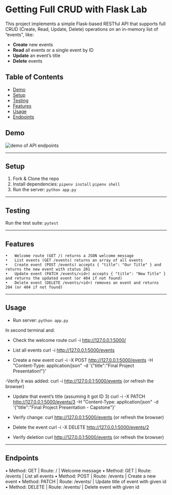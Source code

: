 # Getting Full CRUD with Flask Lab

This project implements a simple Flask-based RESTful API that supports full CRUD (Create, Read, Update, Delete) operations on an in-memory list of “events", like:
- **Create** new events  
- **Read** all events or a single event by ID  
- **Update** an event’s title  
- **Delete** events  


## Table of Contents
- [Demo](#demo)  
- [Setup](#setup)  
- [Testing](#testing)  
- [Features](#features)  
- [Usage](#usage)
- [Endpoints](#endpoints)  

## Demo
![demo of API endpoints](demo.png)

---

## Setup
1. Fork & Clone the repo
2. Install dependencies: 
  `pipenv install`
  `pipenv shell`
3. Run the server: `python app.py`

---

## Testing
Run the test suite: `pytest`

---

## Features
	•	Welcome route (GET /) returns a JSON welcome message
	•	List events (GET /events) returns an array of all events
	•	Create event (POST /events) accepts { "title": "Our Title" } and returns the new event with status 201
	•	Update event (PATCH /events/<id>) accepts { "title": "New Title" } and returns the updated event (or 404 if not found)
	•	Delete event (DELETE /events/<id>) removes an event and returns 204 (or 404 if not found)

---

## Usage
- Run server: `python app.py`

In second terminal and:
- Check the welcome route
  curl -i http://127.0.0.1:5000/

- List all events
  curl -i http://127.0.0.1:5000/events

- Create a new event
  curl -i -X POST http://127.0.0.1:5000/events -H "Content-Type: application/json" -d '{"title":"Final Project Presentation!"}'

-Verify it was added:
  curl -i http://127.0.0.1:5000/events (or refresh the browser)

- Update that event’s title (assuming it got ID 3)
  curl -i -X PATCH http://127.0.0.1:5000/events/3 -H "Content-Type: application/json" -d '{"title":"Final Project Presentation - Capstone"}'

- Verify change:
  curl http://127.0.0.1:5000/events (or refresh the browser)

- Delete the event
  curl -i -X DELETE http://127.0.0.1:5000/events/2

- Verify deletion
  curl http://127.0.0.1:5000/events (or refresh the browser)


---

## Endpoints

• Method: GET | Route: / | Welcome message
• Method: GET | Route: /events | List all events
• Method: POST | Route: /events | Create a new event
• Method: PATCH | Route: /events/<id> | Update title of event with given id
• Method: DELETE |  Route: /events/<id> | Delete event with given id